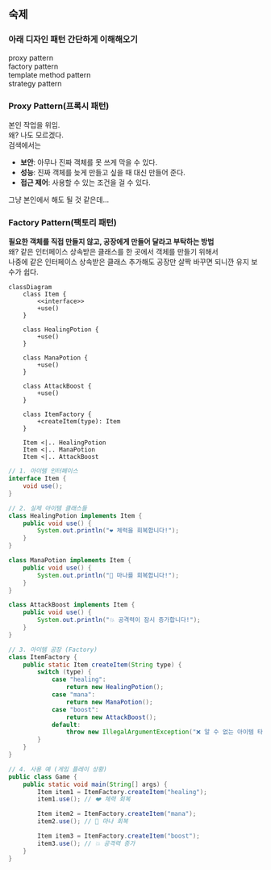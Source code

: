 
## 숙제
### 아래 디자인 패턴 간단하게 이해해오기
proxy pattern  
factory pattern  
template method pattern  
strategy pattern  

### Proxy Pattern(프록시 패턴)  
본인 작업을 위임.  
왜? 나도 모르겠다.  
검색에서는  
- **보안**: 아무나 진짜 객체를 못 쓰게 막을 수 있다.
- **성능**: 진짜 객체를 늦게 만들고 싶을 때 대신 만들어 준다.
- **접근 제어**: 사용할 수 있는 조건을 걸 수 있다.

그냥 본인에서 해도 될 것 같은데...


### Factory Pattern(팩토리 패턴)
**필요한 객체를 직접 만들지 않고, 공장에게 만들어 달라고 부탁하는 방법**  
왜? 같은 인터페이스 상속받은 클래스를 한 곳에서 객체를 만들기 위해서  
나중에 같은 인터페이스 상속받은 클래스 추가해도 공장만 살짝 바꾸면 되니깐 유지 보수가 쉽다.  


```mermaid
classDiagram
    class Item {
        <<interface>>
        +use()
    }

    class HealingPotion {
        +use()
    }

    class ManaPotion {
        +use()
    }

    class AttackBoost {
        +use()
    }

    class ItemFactory {
        +createItem(type): Item
    }

    Item <|.. HealingPotion
    Item <|.. ManaPotion
    Item <|.. AttackBoost
```

```java
// 1. 아이템 인터페이스
interface Item {
    void use();
}

// 2. 실제 아이템 클래스들
class HealingPotion implements Item {
    public void use() {
        System.out.println("❤️ 체력을 회복합니다!");
    }
}

class ManaPotion implements Item {
    public void use() {
        System.out.println("🔵 마나를 회복합니다!");
    }
}

class AttackBoost implements Item {
    public void use() {
        System.out.println("💥 공격력이 잠시 증가합니다!");
    }
}

// 3. 아이템 공장 (Factory)
class ItemFactory {
    public static Item createItem(String type) {
        switch (type) {
            case "healing":
                return new HealingPotion();
            case "mana":
                return new ManaPotion();
            case "boost":
                return new AttackBoost();
            default:
                throw new IllegalArgumentException("❌ 알 수 없는 아이템 타입: " + type);
        }
    }
}

// 4. 사용 예 (게임 플레이 상황)
public class Game {
    public static void main(String[] args) {
        Item item1 = ItemFactory.createItem("healing");
        item1.use(); // ❤️ 체력 회복

        Item item2 = ItemFactory.createItem("mana");
        item2.use(); // 🔵 마나 회복

        Item item3 = ItemFactory.createItem("boost");
        item3.use(); // 💥 공격력 증가
    }
}
```


















